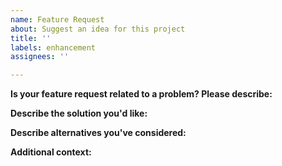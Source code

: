 ```yaml
---
name: Feature Request
about: Suggest an idea for this project
title: ''
labels: enhancement
assignees: ''

---
```


**Is your feature request related to a problem? Please describe:**

<!-- A clear and concise description of what the problem is. Ex. I'm always frustrated when [...] -->

**Describe the solution you'd like:**

<!-- A clear and concise description of what you want to happen. -->

**Describe alternatives you've considered:**

<!-- A clear and concise description of any alternative solutions or features you've considered. -->

**Additional context:**

<!-- Add any other context or screenshots about the feature request here. -->

<!-- Click the "Preview" tab before you submit to ensure the formatting is correct. -->
